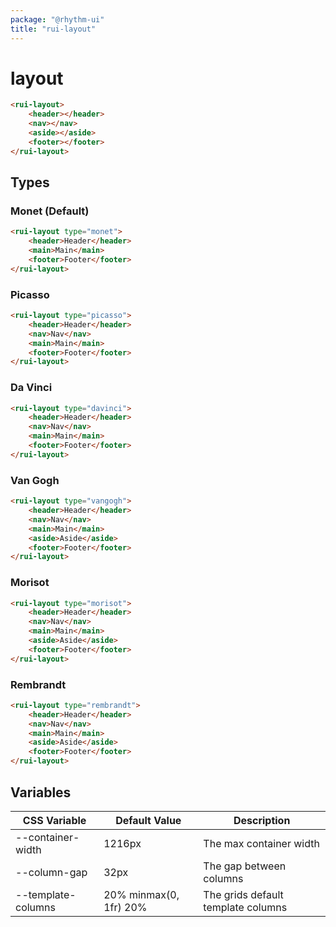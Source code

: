 ```yaml
---
package: "@rhythm-ui"
title: "rui-layout"
---
```

# layout

```html
<rui-layout>
	<header></header>
	<nav></nav>
	<aside></aside>
	<footer></footer>
</rui-layout>
```

## Types

### Monet (Default)

```html preview
<rui-layout type="monet">
	<header>Header</header>
	<main>Main</main>
	<footer>Footer</footer>
</rui-layout>
```

### Picasso

```html preview
<rui-layout type="picasso">
	<header>Header</header>
	<nav>Nav</nav>
	<main>Main</main>
	<footer>Footer</footer>
</rui-layout>
```

### Da Vinci

```html preview
<rui-layout type="davinci">
	<header>Header</header>
	<nav>Nav</nav>
	<main>Main</main>
	<footer>Footer</footer>
</rui-layout>
```
### Van Gogh

```html preview
<rui-layout type="vangogh">
	<header>Header</header>
	<nav>Nav</nav>
	<main>Main</main>
	<aside>Aside</aside>
	<footer>Footer</footer>
</rui-layout>
```

### Morisot

```html preview
<rui-layout type="morisot">
	<header>Header</header>
	<nav>Nav</nav>
	<main>Main</main>
	<aside>Aside</aside>
	<footer>Footer</footer>
</rui-layout>
```

### Rembrandt

```html preview
<rui-layout type="rembrandt">
	<header>Header</header>
	<nav>Nav</nav>
	<main>Main</main>
	<aside>Aside</aside>
	<footer>Footer</footer>
</rui-layout>
```

 ## Variables

| CSS Variable | Default Value | Description |
| --- | --- | --- |
| --container-width | 1216px | The max container width  | 
| --column-gap | 32px | The gap between columns  | 
| --template-columns | 20% minmax(0, 1fr) 20% | The grids default template columns  | 
